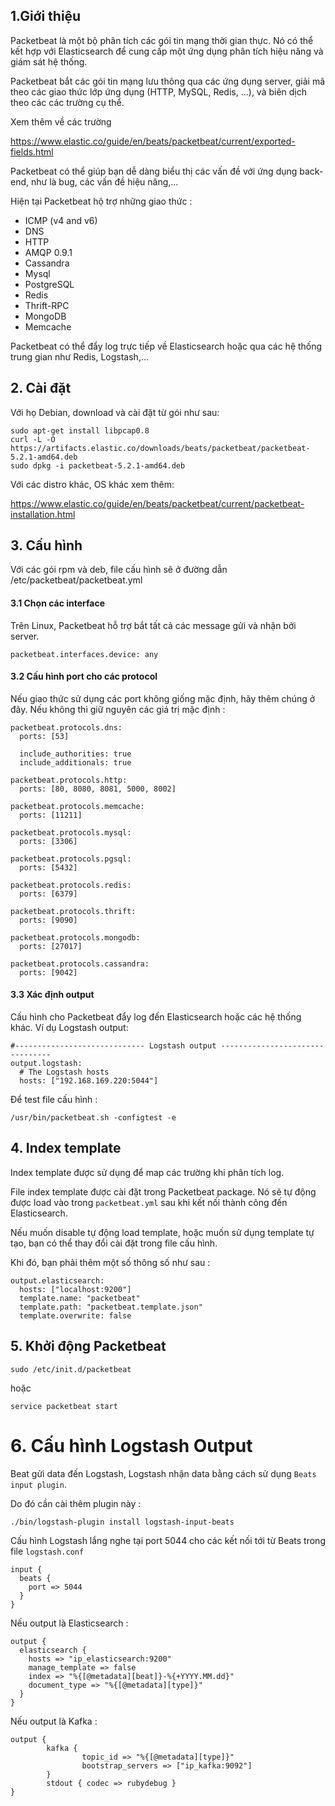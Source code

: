 
## 1.Giới thiệu 

Packetbeat là một bộ phân tích các gói tin mạng thời gian thực. Nó có thể kết hợp với Elasticsearch để cung cấp một ứng dụng phân tích hiệu năng và giám sát hệ thống. 

Packetbeat bắt các gói tin mạng lưu thông qua các ứng dụng server, giải mã theo các giao thức lớp ứng dụng  (HTTP, MySQL, Redis, ...), và biên dịch theo các các trường cụ thể. 

Xem thêm về các trường 

https://www.elastic.co/guide/en/beats/packetbeat/current/exported-fields.html

Packetbeat có thể giúp bạn dễ dàng biểu thị các vấn đề với ứng dụng back-end, như là bug, các vấn đề hiệu năng,...

Hiện tại Packetbeat hộ trợ những giao thức :

- ICMP (v4 and v6)
- DNS
- HTTP
- AMQP 0.9.1
- Cassandra
- Mysql
- PostgreSQL
- Redis
- Thrift-RPC
- MongoDB
- Memcache

Packetbeat có thể đẩy log trực tiếp về Elasticsearch hoặc qua các hệ thống trung gian như Redis, Logstash,...

## 2. Cài đặt

Với họ Debian, download và cài đặt từ gói như sau:

	sudo apt-get install libpcap0.8
	curl -L -O https://artifacts.elastic.co/downloads/beats/packetbeat/packetbeat-5.2.1-amd64.deb
	sudo dpkg -i packetbeat-5.2.1-amd64.deb
	
Với các distro khác, OS khác xem thêm:
	
https://www.elastic.co/guide/en/beats/packetbeat/current/packetbeat-installation.html	

## 3. Cấu hình 

Với các gói rpm và deb, file cấu hình sẽ ở đường dẫn /etc/packetbeat/packetbeat.yml

#### 3.1 Chọn các interface

Trên Linux, Packetbeat hỗ trợ bắt tất cả các message gửi và nhận bởi server.

	packetbeat.interfaces.device: any

#### 3.2 Cấu hình port cho các protocol 

Nếu giao thức sử dụng các port không giống mặc định, hãy thêm chúng ở đây. Nếu không thì giữ nguyên các giá trị mặc định : 

	packetbeat.protocols.dns:
	  ports: [53]

	  include_authorities: true
	  include_additionals: true

	packetbeat.protocols.http:
	  ports: [80, 8080, 8081, 5000, 8002]

	packetbeat.protocols.memcache:
	  ports: [11211]

	packetbeat.protocols.mysql:
	  ports: [3306]

	packetbeat.protocols.pgsql:
	  ports: [5432]

	packetbeat.protocols.redis:
	  ports: [6379]

	packetbeat.protocols.thrift:
	  ports: [9090]

	packetbeat.protocols.mongodb:
	  ports: [27017]

	packetbeat.protocols.cassandra:
	  ports: [9042]

#### 3.3 Xác định output 

Cấu hình cho Packetbeat đẩy log đến Elasticsearch hoặc các hệ thống khác. Ví dụ Logstash output: 


	#----------------------------- Logstash output --------------------------------
	output.logstash:
	  # The Logstash hosts
	  hosts: ["192.168.169.220:5044"]


Để test file cấu hình :

	/usr/bin/packetbeat.sh -configtest -e

	
## 4. Index template

Index template được sử dụng để map các trường khi phân tích log. 

File index template được cài đặt trong Packetbeat package. Nó sẽ tự động được load vào trong `packetbeat.yml` sau khi kết nối thành công đến Elasticsearch. 

Nếu muốn disable tự động load template, hoặc muốn sử dụng template tự tạo, bạn có thể thay đổi cài đặt trong file cấu hình. 

Khi đó, bạn phải thêm một số thông số như sau : 

	output.elasticsearch:
	  hosts: ["localhost:9200"]
	  template.name: "packetbeat"
	  template.path: "packetbeat.template.json"
	  template.overwrite: false


## 5. Khởi động Packetbeat

	sudo /etc/init.d/packetbeat

hoặc 

	service packetbeat start 
	
	
# 6. Cấu hình Logstash Output

Beat gửi data đến Logstash, Logstash nhận data bằng cách sử dụng `Beats input plugin`. 

Do đó cần cài thêm plugin này : 

	./bin/logstash-plugin install logstash-input-beats
	
Cấu hình Logstash lắng nghe tại port 5044 cho các kết nối tới từ Beats trong file `logstash.conf`

	input {
	  beats {
		port => 5044
	  }
	}

Nếu output là Elasticsearch :

	output {
	  elasticsearch {
		hosts => "ip_elasticsearch:9200"
		manage_template => false
		index => "%{[@metadata][beat]}-%{+YYYY.MM.dd}"
		document_type => "%{[@metadata][type]}"
	  }
	}

Nếu output là Kafka :

	output {
			kafka {
					topic_id => "%{[@metadata][type]}"
					bootstrap_servers => ["ip_kafka:9092"]
			}
			stdout { codec => rubydebug }
	}





	
